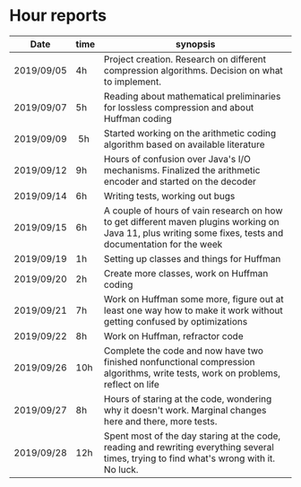 # Hour reports

Date     | time | synopsis |
---------|------|----------|
2019/09/05 | 4h | Project creation. Research on different compression algorithms. Decision on what to implement. |
2019/09/07 | 5h | Reading about mathematical preliminaries for lossless compression and about Huffman coding |
2019/09/09 | 5h | Started working on the arithmetic coding algorithm based on available literature |
2019/09/12 | 9h | Hours of confusion over Java's I/O mechanisms. Finalized the arithmetic encoder and started on the decoder |
2019/09/14 | 6h | Writing tests, working out bugs |
2019/09/15 | 6h | A couple of hours of vain research on how to get different maven plugins working on Java 11, plus writing some fixes, tests and documentation for the week |
2019/09/19 | 1h | Setting up classes and things for Huffman |
2019/09/20 | 2h | Create more classes, work on Huffman coding |
2019/09/21 | 7h | Work on Huffman some more, figure out at least one way how to make it work without getting confused by optimizations |
2019/09/22 | 8h | Work on Huffman, refractor code |
2019/09/26 | 10h | Complete the code and now have two finished nonfunctional compression algorithms, write tests, work on problems, reflect on life |
2019/09/27 | 8h | Hours of staring at the code, wondering why it doesn't work. Marginal changes here and there, more tests. |
2019/09/28 | 12h | Spent most of the day staring at the code, reading and rewriting everything several times, trying to find what's wrong with it. No luck. |
